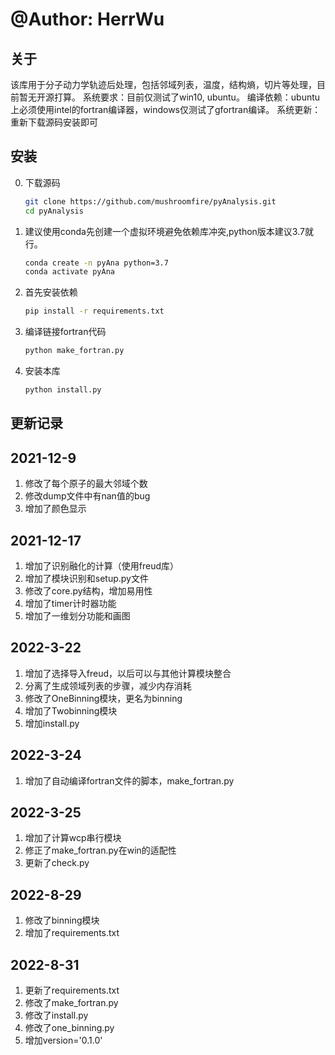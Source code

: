# @Author: HerrWu 

## 关于
该库用于分子动力学轨迹后处理，包括邻域列表，温度，结构熵，切片等处理，目前暂无开源打算。
系统要求：目前仅测试了win10, ubuntu。
编译依赖：ubuntu上必须使用intel的fortran编译器，windows仅测试了gfortran编译。
系统更新：重新下载源码安装即可
## 安装
0. 下载源码
    ```bash
    git clone https://github.com/mushroomfire/pyAnalysis.git
    cd pyAnalysis
    ```
1. 建议使用conda先创建一个虚拟环境避免依赖库冲突,python版本建议3.7就行。
    ```bash
    conda create -n pyAna python=3.7
    conda activate pyAna
    ```
2. 首先安装依赖
    ```bash
    pip install -r requirements.txt
    ```
3. 编译链接fortran代码
    ```python
    python make_fortran.py
    ```
4. 安装本库
    ```python
    python install.py
    ```

## 更新记录

## 2021-12-9
1. 修改了每个原子的最大邻域个数
2. 修改dump文件中有nan值的bug
3. 增加了颜色显示

## 2021-12-17
1. 增加了识别融化的计算（使用freud库）
2. 增加了模块识别和setup.py文件
3. 修改了core.py结构，增加易用性
4. 增加了timer计时器功能
5. 增加了一维划分功能和画图

## 2022-3-22
1. 增加了选择导入freud，以后可以与其他计算模块整合
2. 分离了生成领域列表的步骤，减少内存消耗
3. 修改了OneBinning模块，更名为binning
4. 增加了Twobinning模块
5. 增加install.py

## 2022-3-24
1. 增加了自动编译fortran文件的脚本，make_fortran.py 

## 2022-3-25
1. 增加了计算wcp串行模块
2. 修正了make_fortran.py在win的适配性
3. 更新了check.py

## 2022-8-29
1. 修改了binning模块
2. 增加了requirements.txt

## 2022-8-31
1. 更新了requirements.txt
2. 修改了make_fortran.py
3. 修改了install.py
4. 修改了one_binning.py
5. 增加version='0.1.0'
